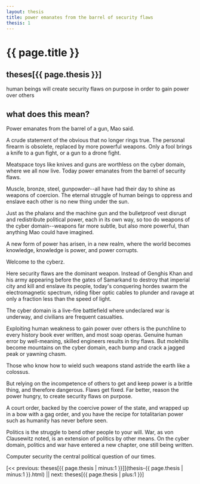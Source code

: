 ```yaml
---
layout: thesis
title: power emanates from the barrel of security flaws
thesis: 1
---
```


<h1 id="html">{{ page.title }}</h1>

<h2 id="html">theses[{{ page.thesis }}]</h2>

human beings will create security flaws on purpose in order to gain power over others

<h2 id="html">what does this mean?</h2>

Power emanates from the barrel of a gun, Mao said.

A crude statement of the obvious that no longer rings true. The personal firearm is obsolete, replaced by more powerful weapons. Only a fool brings a knife to a gun fight, or a gun to a drone fight.

Meatspace toys like knives and guns are worthless on the cyber domain, where we all now live. Today power emanates from the barrel of security flaws.

Muscle, bronze, steel, gunpowder--all have had their day to shine as weapons of coercion. The eternal struggle of human beings to oppress and enslave each other is no new thing under the sun.

Just as the phalanx and the machine gun and the bulletproof vest disrupt and redistribute political power, each in its own way, so too do weapons of the cyber domain--weapons far more subtle, but also more powerful, than anything Mao could have imagined.

A new form of power has arisen, in a new realm, where the world becomes knowledge, knowledge is power, and power corrupts.

Welcome to the cyberz.

Here security flaws are the dominant weapon. Instead of Genghis Khan and his army appearing before the gates of Samarkand to destroy that imperial city and kill and enslave its people, today's conquering hordes swarm the electromagnetic spectrum, riding fiber optic cables to plunder and ravage at only a fraction less than the speed of light.

The cyber domain is a live-fire battlefield where undeclared war is underway, and civilians are frequent casualties.

Exploiting human weakness to gain power over others is the punchline to every history book ever written, and most soap operas. Genuine human error by well-meaning, skilled engineers results in tiny flaws. But molehills become mountains on the cyber domain, each bump and crack a jagged peak or yawning chasm.

Those who know how to wield such weapons stand astride the earth like a colossus.

But relying on the incompetence of others to get and keep power is a brittle thing, and therefore dangerous. Flaws get fixed. Far better, reason the power hungry, to create security flaws on purpose.

A court order, backed by the coercive power of the state, and wrapped up in a bow with a gag order, and you have the recipe for totalitarian power such as humanity has never before seen.

Politics is the struggle to bend other people to your will. War, as von Clausewitz noted, is an extension of politics by other means. On the cyber domain, politics and war have entered a new chapter, one still being written.

Computer security the central political question of our times.


[\<\< previous: theses[{{ page.thesis | minus:1 }}]](thesis-{{ page.thesis | minus:1 }}.html)  ||  next: theses[{{ page.thesis | plus:1 }}]
